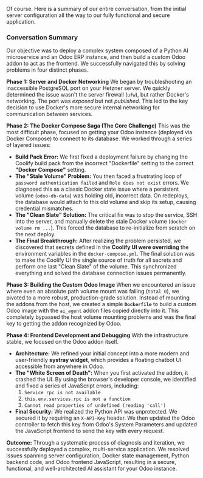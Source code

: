 Of course. Here is a summary of our entire conversation, from the initial server configuration all the way to our fully functional and secure application.

### Conversation Summary

Our objective was to deploy a complex system composed of a Python AI microservice and an Odoo ERP instance, and then build a custom Odoo addon to act as the frontend. We successfully navigated this by solving problems in four distinct phases.

**Phase 1: Server and Docker Networking**
We began by troubleshooting an inaccessible PostgreSQL port on your Hetzner server. We quickly determined the issue wasn't the server firewall (`ufw`), but rather Docker's networking. The port was *exposed* but not *published*. This led to the key decision to use Docker's more secure internal networking for communication between services.

**Phase 2: The Docker Compose Saga (The Core Challenge)**
This was the most difficult phase, focused on getting your Odoo instance (deployed via Docker Compose) to connect to its database. We worked through a series of layered issues:
* **Build Pack Error:** We first fixed a deployment failure by changing the Coolify build pack from the incorrect "Dockerfile" setting to the correct **"Docker Compose"** setting.
* **The "Stale Volume" Problem:** You then faced a frustrating loop of `password authentication failed` and `Role does not exist` errors. We diagnosed this as a classic Docker state issue where a persistent volume (`odoo-db-data`) was holding old, incorrect data. On redeploys, the database would attach to this old volume and skip its setup, causing credential mismatches.
* **The "Clean Slate" Solution:** The critical fix was to stop the service, SSH into the server, and manually delete the stale Docker volume (`docker volume rm ...`). This forced the database to re-initialize from scratch on the next deploy.
* **The Final Breakthrough:** After realizing the problem persisted, we discovered that secrets defined in the **Coolify UI were overriding** the environment variables in the `docker-compose.yml`. The final solution was to make the Coolify UI the single source of truth for all secrets and perform one last "Clean Slate" of the volume. This synchronized everything and solved the database connection issues permanently.

**Phase 3: Building the Custom Odoo Image**
When we encountered an issue where even an absolute path volume mount was failing (`total 0`), we pivoted to a more robust, production-grade solution. Instead of mounting the addons from the host, we created a simple **`Dockerfile`** to build a custom Odoo image with the `ai_agent` addon files copied directly into it. This completely bypassed the host volume mounting problems and was the final key to getting the addon recognized by Odoo.

**Phase 4: Frontend Development and Debugging**
With the infrastructure stable, we focused on the Odoo addon itself.
* **Architecture:** We refined your initial concept into a more modern and user-friendly **systray widget**, which provides a floating chatbot UI accessible from anywhere in Odoo.
* **The "White Screen of Death":** When you first activated the addon, it crashed the UI. By using the browser's developer console, we identified and fixed a series of JavaScript errors, including:
    1.  `Service rpc is not available`
    2.  `this.env.services.rpc is not a function`
    3.  `Cannot read properties of undefined (reading 'call')`
* **Final Security:** We realized the Python API was unprotected. We secured it by requiring an `X-API-Key` header. We then updated the Odoo controller to fetch this key from Odoo's System Parameters and updated the JavaScript frontend to send the key with every request.

**Outcome:**
Through a systematic process of diagnosis and iteration, we successfully deployed a complex, multi-service application. We resolved issues spanning server configuration, Docker state management, Python backend code, and Odoo frontend JavaScript, resulting in a secure, functional, and well-architected AI assistant for your Odoo instance.